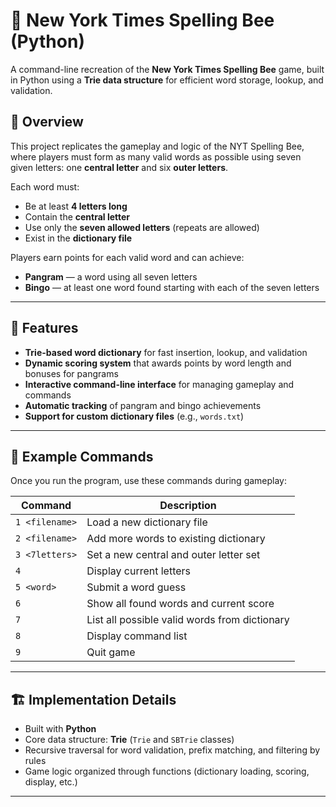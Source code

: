 # 🐝 New York Times Spelling Bee (Python)

A command-line recreation of the **New York Times Spelling Bee** game, built in Python using a **Trie data structure** for efficient word storage, lookup, and validation.

## 🎯 Overview
This project replicates the gameplay and logic of the NYT Spelling Bee, where players must form as many valid words as possible using seven given letters: one **central letter** and six **outer letters**.  

Each word must:
- Be at least **4 letters long**
- Contain the **central letter**
- Use only the **seven allowed letters** (repeats are allowed)
- Exist in the **dictionary file**  

Players earn points for each valid word and can achieve:
- **Pangram** — a word using all seven letters  
- **Bingo** — at least one word found starting with each of the seven letters  

---

## 🧠 Features
- **Trie-based word dictionary** for fast insertion, lookup, and validation  
- **Dynamic scoring system** that awards points by word length and bonuses for pangrams  
- **Interactive command-line interface** for managing gameplay and commands  
- **Automatic tracking** of pangram and bingo achievements  
- **Support for custom dictionary files** (e.g., `words.txt`)  

---

## 🧩 Example Commands
Once you run the program, use these commands during gameplay:

| Command | Description |
|----------|-------------|
| `1 <filename>` | Load a new dictionary file |
| `2 <filename>` | Add more words to existing dictionary |
| `3 <7letters>` | Set a new central and outer letter set |
| `4` | Display current letters |
| `5 <word>` | Submit a word guess |
| `6` | Show all found words and current score |
| `7` | List all possible valid words from dictionary |
| `8` | Display command list |
| `9` | Quit game |

---

## 🏗️ Implementation Details
- Built with **Python**
- Core data structure: **Trie** (`Trie` and `SBTrie` classes)
- Recursive traversal for word validation, prefix matching, and filtering by rules
- Game logic organized through functions (dictionary loading, scoring, display, etc.)

---
